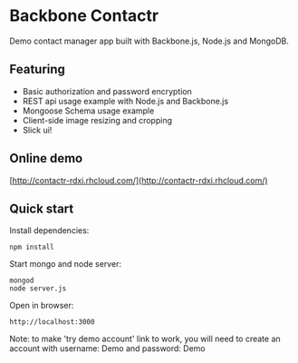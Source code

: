 Backbone Contactr
=================

Demo contact manager app built with Backbone.js, Node.js and MongoDB.

## Featuring
- Basic authorization and password encryption
- REST api usage example with Node.js and Backbone.js
- Mongoose Schema usage example
- Client-side image resizing and cropping
- Slick ui!

## Online demo
[http://contactr-rdxi.rhcloud.com/](http://contactr-rdxi.rhcloud.com/)

## Quick start
Install dependencies:

    npm install

Start mongo and node server:

    mongod
    node server.js

Open in browser:

    http://localhost:3000

Note: to make 'try demo account' link to work, you will need to create an account with username: Demo and password: Demo
